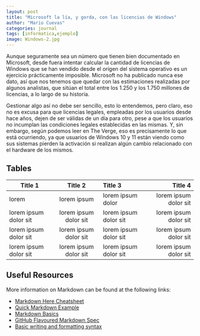 ```yaml
---
layout: post
title: "Microsoft la lía, y gorda, con las licencias de Windows"
author: "Mario Cuevas"
categories: journal
tags: [informatica,ejemplo]
image: Windows-2.jpg
---
```


Aunque seguramente sea un número que tienen bien documentado en Microsoft, desde fuera intentar calcular la cantidad de licencias de Windows que se han vendido desde el origen del sistema operativo es un ejercicio prácticamente imposible. Microsoft no ha publicado nunca ese dato, así que nos tenemos que quedar con las estimaciones realizadas por algunos analistas, que sitúan el total entre los 1.250 y los 1.750 millones de licencias, a lo largo de su historia.

Gestionar algo así no debe ser sencillo, esto lo entendemos, pero claro, eso no es excusa para que licencias legales, empleadas por los usuarios desde hace años, dejen de ser válidas de un día para otro, pese a que los usuarios no incumplan las condiciones legales establecidas en las mismas. Y, sin embargo, según podemos leer en The Verge, eso es precisamente lo que está ocurriendo, ya que usuarios de Windows 10 y 11 están viendo como sus sistemas pierden la activación si realizan algún cambio relacionado con el hardware de los mismos.

## Tables

Title 1               | Title 2               | Title 3               | Title 4
--------------------- | :-------------------: | :-------------------- | --------------------:
lorem                 | lorem ipsum           | lorem ipsum dolor     | lorem ipsum dolor sit
lorem ipsum dolor sit | lorem ipsum dolor sit | lorem ipsum dolor sit | lorem ipsum dolor sit
lorem ipsum dolor sit | lorem ipsum dolor sit | lorem ipsum dolor sit | lorem ipsum dolor sit
lorem ipsum dolor sit | lorem ipsum dolor sit | lorem ipsum dolor sit | lorem ipsum dolor sit


## Useful Resources

More information on Markdown can be found at the following links:

- [Markdown Here Cheatsheet](https://github.com/adam-p/markdown-here/wiki/Markdown-Here-Cheatsheet#code)
- [Quick Markdown Example](http://www.unexpected-vortices.com/sw/rippledoc/quick-markdown-example.html)
- [Markdown Basics](https://daringfireball.net/projects/markdown/basics)
- [GitHub Flavoured Markdown Spec](https://github.github.com/gfm/)
- [Basic writing and formatting syntax](https://help.github.com/articles/basic-writing-and-formatting-syntax/#lists)
